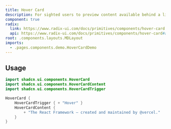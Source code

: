 ```yaml
---
title: Hover Card
description: For sighted users to preview content available behind a link.
component: true
radix:
  link: https://www.radix-ui.com/docs/primitives/components/hover-card
  api: https://www.radix-ui.com/docs/primitives/components/hover-card#api-reference
root: .components.layouts.MDLayout
imports:
  - .pages.components.demo.HoverCardDemo
---
```


<ComponentPreview component="HoverCardDemo {}" file="HoverCardDemo" />

## Usage

```kotlin
import shadcn.ui.components.HoverCard
import shadcn.ui.components.HoverCardContent
import shadcn.ui.components.HoverCardTrigger
```

```kotlin
HoverCard {
    HoverCardTrigger { + "Hover" }
    HoverCardContent {
        + "The React Framework – created and maintained by @vercel."
    }
}
```